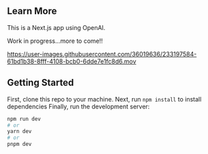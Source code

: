 ## Learn More

This is a Next.js app using OpenAI.

Work in progress...more to come!!


https://user-images.githubusercontent.com/36019636/233197584-61bd1b38-8fff-4108-bcb0-6dde7e1fc8d6.mov



## Getting Started

First, clone this repo to your machine.
Next, run ```npm install``` to install dependencies
Finally, run the development server:

```bash
npm run dev
# or
yarn dev
# or
pnpm dev
```
